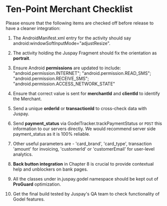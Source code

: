 # Ten-Point Merchant Checklist

Please ensure that the following items are checked off before release to have a cleaner integration:

1. The AndroidManifest.xml entry for the activity should say android:windowSoftInputMode="adjustResize".

2. The activity holding the Juspay Fragment should fix the orientation as **portrait**.

3. Ensure Android **permissions** are updated to include:
"android.permission.INTERNET"; 
"android.permission.READ_SMS";
"android.permission.RECEIVE_SMS";
"android.permission.ACCESS_NETWORK_STATE"

4. Ensure that correct value is sent for **merchantId** and **clientId** to identify the Merchant.

5. Send a unique **orderId** or **transactionId** to cross-check data with Juspay.

6. Send **payment_status** via GodelTracker.trackPaymentStatus or `POST` this information to our servers directly. We would recommend server side payment_status as it is 100% reliable.

7. Other useful parameters are - 'card_brand', 'card_type', transaction 'amount' for invoicing, 'customerId' or 'customerEmail' for user-level analytics.

8. **Back button integration** in Chapter 8 is crucial to provide contextual help and unblockers on bank pages.

9. All the classes under in.juspay.godel namespace should be kept out of **ProGuard** optimization.

10. Get the final build tested by Juspay's QA team to check functionality of Godel features.